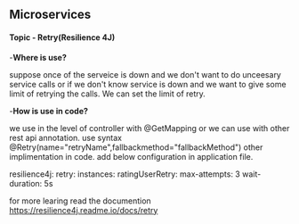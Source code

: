 ## Microservices

#### Topic - Retry(Resilience 4J)

-**Where is use?**

suppose once of the serveice is down and we don't want to do unceesary service calls or if we don't know service is down and 
we want to give some limit of retrying the calls. We can set the limit of retry.

-**How is use in code?**

we use in the level of controller with  @GetMapping or we can use with other  rest api annotation. use syntax @Retry(name="retryName",fallbackmethod="fallbackMethod")
other implimentation in code. add below configuration in application file.

resilience4j:
      retry:
        instances:
          ratingUserRetry:
            max-attempts: 3
            wait-duration: 5s

for more learing read the documention
<https://resilience4j.readme.io/docs/retry>


